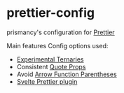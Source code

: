 # prettier-config

prismancy's configuration for [Prettier](https://prettier.io)

Main features
Config options used:
- [Experimental Ternaries](https://prettier.io/docs/options#experimental-ternaries)
- Consistent [Quote Props](https://prettier.io/docs/options#quote-props)
- Avoid [Arrow Function Parentheses](https://prettier.io/docs/options#arrow-function-parentheses)
- [Svelte Prettier plugin](https://github.com/sveltejs/prettier-plugin-svelte)
